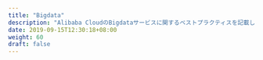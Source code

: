 ```yaml
---
title: "Bigdata"
description: "Alibaba CloudのBigdataサービスに関するベストプラクティスを記載します。"
date: 2019-09-15T12:30:18+08:00
weight: 60
draft: false
---
```

<!-- descriptionがコンテンツの前に表示されます -->

<!-- コンテンツを書くときはこの下に記載ください -->



<!-- 配下タイトル一覧がコンテンツの後に表示されます -->
